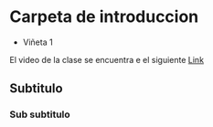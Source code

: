 # Carpeta de introduccion
* Viñeta 1

El video de la clase se encuentra e el siguiente [Link](https://www.google.com/search?q=Goku+ssj100&rlz=1C1CHBF_esMX866MX866&sxsrf=ALeKk01c3cxFQWth0QhFCXWOfS5OB_btcw:1612571850686&tbm=isch&source=iu&ictx=1&fir=ssmmnIaLE7iAZM%252CuEXZ33zk14rL9M%252C_&vet=1&usg=AI4_-kQNNlgtSC_uoSXEarNNDfvrj-90ig&sa=X&ved=2ahUKEwi5zNaigtTuAhUKUK0KHaYfDXQQ9QF6BAgREAE&biw=905&bih=553#imgrc=ssmmnIaLE7iAZM)

## Subtitulo

### Sub subtitulo
